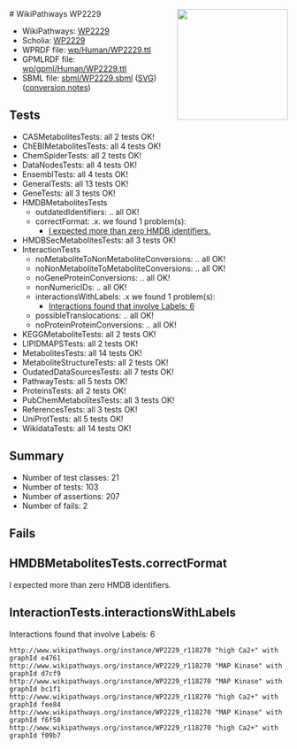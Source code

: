 <img style="float: right; width: 200px" src="../logo.png" />
# WikiPathways WP2229

* WikiPathways: [WP2229](https://identifiers.org/wikipathways:WP2229)
* Scholia: [WP2229](https://scholia.toolforge.org/wikipathways/WP2229)
* WPRDF file: [wp/Human/WP2229.ttl](../wp/Human/WP2229.ttl)
* GPMLRDF file: [wp/gpml/Human/WP2229.ttl](../wp/gpml/Human/WP2229.ttl)
* SBML file: [sbml/WP2229.sbml](../sbml/WP2229.sbml) ([SVG](../sbml/WP2229.svg)) ([conversion notes](../sbml/WP2229.txt))

## Tests
* CASMetabolitesTests: all 2 tests OK!
* ChEBIMetabolitesTests: all 4 tests OK!
* ChemSpiderTests: all 2 tests OK!
* DataNodesTests: all 4 tests OK!
* EnsemblTests: all 4 tests OK!
* GeneralTests: all 13 tests OK!
* GeneTests: all 3 tests OK!
* HMDBMetabolitesTests
    * outdatedIdentifiers: .. all OK!
    * correctFormat: .x. we found 1 problem(s):
        * [I expected more than zero HMDB identifiers.](#ad154c1e)
* HMDBSecMetabolitesTests: all 3 tests OK!
* InteractionTests
    * noMetaboliteToNonMetaboliteConversions: .. all OK!
    * noNonMetaboliteToMetaboliteConversions: .. all OK!
    * noGeneProteinConversions: .. all OK!
    * nonNumericIDs: .. all OK!
    * interactionsWithLabels: .x we found 1 problem(s):
        * [Interactions found that involve Labels: 6](#630d267d)
    * possibleTranslocations: .. all OK!
    * noProteinProteinConversions: .. all OK!
* KEGGMetaboliteTests: all 2 tests OK!
* LIPIDMAPSTests: all 2 tests OK!
* MetabolitesTests: all 14 tests OK!
* MetaboliteStructureTests: all 2 tests OK!
* OudatedDataSourcesTests: all 7 tests OK!
* PathwayTests: all 5 tests OK!
* ProteinsTests: all 2 tests OK!
* PubChemMetabolitesTests: all 3 tests OK!
* ReferencesTests: all 3 tests OK!
* UniProtTests: all 5 tests OK!
* WikidataTests: all 14 tests OK!


## Summary

* Number of test classes: 21
* Number of tests: 103
* Number of assertions: 207
* Number of fails: 2

## Fails

<a name="ad154c1e" />

## HMDBMetabolitesTests.correctFormat

I expected more than zero HMDB identifiers.
<a name="630d267d" />

## InteractionTests.interactionsWithLabels

Interactions found that involve Labels: 6
```
http://www.wikipathways.org/instance/WP2229_r118270 "high Ca2+" with graphId e4761
http://www.wikipathways.org/instance/WP2229_r118270 "MAP Kinase" with graphId d7cf9
http://www.wikipathways.org/instance/WP2229_r118270 "MAP Kinase" with graphId bc1f1
http://www.wikipathways.org/instance/WP2229_r118270 "high Ca2+" with graphId fee84
http://www.wikipathways.org/instance/WP2229_r118270 "MAP Kinase" with graphId f6f50
http://www.wikipathways.org/instance/WP2229_r118270 "high Ca2+" with graphId f09b7
```

